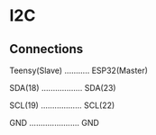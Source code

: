 # I2C

## Connections

Teensy(Slave) ........... ESP32(Master)

SDA(18) .................. SDA(23)

SCL(19) .................. SCL(22)

GND ...................... GND

